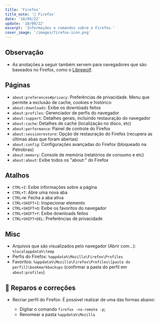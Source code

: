 ```yaml
---
title: 'Firefox'
title_note: '🦊 Firefox'
date: '10/09/22'
update: '10/09/22'
excerpt: 'Informações e comandos sobre o Firefox.'
cover_image: '/images/firefox-icon.png'
---
```


## Observação

- As anotações a seguir também servem para navegadores que são baseados no Firefox, como o [Librewolf](https://librewolf.net/).

## Páginas

- `about:preferences#privacy`: Preferências de privacidade. Menu que permite a exclusão de cache, cookies e histórico
- `about:downloads`: Exibe os downloads feitos
- `about:profiles`: Gerenciador de perfis do navegador
- `about:support`: Detalhes gerais, incluindo restauração do navegador
- `about:cache`: Detalhes de cache (localização no disco, etc)
- `about:performance`: Painel de controle do Firefox
- `about:sessionrestore`: Opção de restauração do Firefox (recupera as últimas abas que foram abertas)
- `about:config`: Configurações avançadas do Firefox (bloqueado na Petrobras)
- `about:memory`: Console de memória (relatórios de consumo e etc)
- `about:about`: Exibe todos os "about:" do Firefox

## Atalhos

- `CTRL+I`: Exibe informações sobre a página
- `CTRL+T`: Abre uma nova aba
- `CTRL+W`: Fecha a aba ativa
- `CTRL+SHIFT+I`: Inspecionar elemento
- `CTRL+SHIFT+O`: Exibe os favoritos do navegador
- `CTRL+SHIFT+Y`: Exibe downloads feitos
- `CTRL+SHIFT+DEL`: Preferências de privacidade

## Misc

- Arquivos que são visualizados pelo navegador (Abrir com...): `%localappdata%\temp`
- Perfis do Firefox: `%appdata%\Mozilla\Firefox\Profiles`
- Favoritos: `%appdata%\Mozilla\Firefox\Profiles\[pasta do perfil]\bookmarkbackups` (confirmar a pasta do perfil em `about:profiles`)

## 🔧 Reparos e correções

- Recriar perfil do Firefox: É possível realizar de uma das formas abaixo:

  - Digitar o comando `firefox -no-remote -p`;
  - Renomear a pasta `%appdata%\Mozilla`
